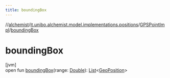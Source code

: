 ```yaml
---
title: boundingBox
---
```

//[alchemist](../../../index.html)/[it.unibo.alchemist.model.implementations.positions](../index.html)/[GPSPointImpl](index.html)/[boundingBox](bounding-box.html)



# boundingBox



[jvm]\
open fun [boundingBox](bounding-box.html)(range: [Double](https://kotlinlang.org/api/latest/jvm/stdlib/kotlin/-double/index.html)): [List](https://docs.oracle.com/javase/8/docs/api/java/util/List.html)<[GeoPosition](../../it.unibo.alchemist.model.interfaces/-geo-position/index.html)>




